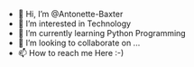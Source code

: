 - 👋 Hi, I’m @Antonette-Baxter
- 👀 I’m interested in Technology
- 🌱 I’m currently learning Python Programming
- 💞️ I’m looking to collaborate on ...
- 📫 How to reach me Here :-)

<!---
Antonette-Baxter/Antonette-Baxter is a ✨ special ✨ repository because its `README.md` (this file) appears on your GitHub profile.
You can click the Preview link to take a look at your changes.
--->
